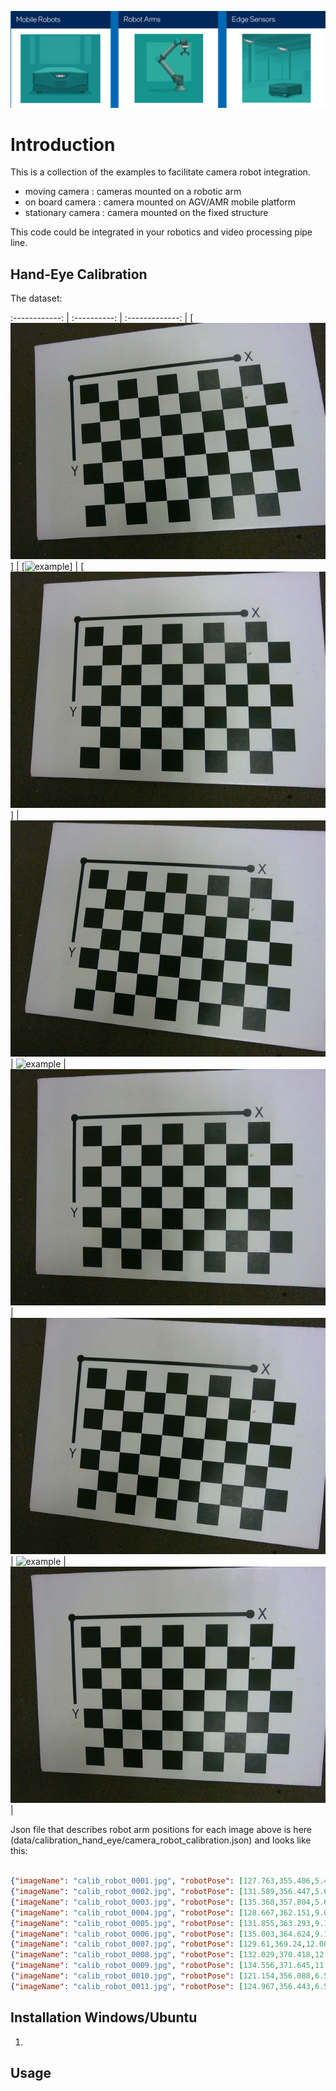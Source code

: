 ![Robots](doc/robot_types.png)


# Introduction

This is a collection of the examples to facilitate camera robot integration.

-   moving camera  : cameras mounted on a robotic arm
-   on board camera : camera mounted on AGV/AMR mobile platform
-   stationary camera  : camera mounted on the fixed structure  

This code could be integrated in your robotics and video processing pipe line.


## Hand-Eye Calibration


The dataset:

:------------: |  :----------: | :-------------:  |
[![example](data/calibration_hand_eye/calib_robot_0001.jpg)] | [![example](data/calibration_hand_eye/calib_robot_001.jpg)] | [![example](data/calibration_hand_eye/calib_robot_0002.jpg)] |
![example](data/calibration_hand_eye/calib_robot_0003.jpg) | ![example](data/calibration_hand_eye/calib_robot_004.jpg) | ![example](data/calibration_hand_eye/calib_robot_0005.jpg) |
![example](data/calibration_hand_eye/calib_robot_0006.jpg) | ![example](data/calibration_hand_eye/calib_robot_007.jpg) | ![example](data/calibration_hand_eye/calib_robot_0008.jpg) |

Json file that describes robot arm positions for each image above is here (data/calibration_hand_eye/camera_robot_calibration.json) and looks like this:

```json

{"imageName": "calib_robot_0001.jpg", "robotPose": [127.763,355.406,5.45674,-0.1392,-3.05356,-0.138536]},     
{"imageName": "calib_robot_0002.jpg", "robotPose": [131.589,356.447,5.63756,-0.005102,-3.0533,-0.133261]}, 
{"imageName": "calib_robot_0003.jpg", "robotPose": [135.368,357.804,5.62477,0.127749,-3.04725,-0.127267]}, 
{"imageName": "calib_robot_0004.jpg", "robotPose": [128.667,362.151,9.00709,-0.133892,-3.05282,-0.005054]}, 
{"imageName": "calib_robot_0005.jpg", "robotPose": [131.855,363.293,9.13366,0.000735,-3.05593,-9e-06]}, 
{"imageName": "calib_robot_0006.jpg", "robotPose": [135.003,364.624,9.10671,0.133818,-3.05301,0.005782]}, 
{"imageName": "calib_robot_0007.jpg", "robotPose": [129.61,369.24,12.0069,-0.128087,-3.04711,0.127505]}, 
{"imageName": "calib_robot_0008.jpg", "robotPose": [132.029,370.418,12.0255,0.006511,-3.05289,0.133136]}, 
{"imageName": "calib_robot_0009.jpg", "robotPose": [134.556,371.645,11.9296,0.139922,-3.05326,0.139578]}, 
{"imageName": "calib_robot_0010.jpg", "robotPose": [121.154,356.088,6.52716,0.136842,3.13027,0.136899]}, 
{"imageName": "calib_robot_0011.jpg", "robotPose": [124.967,356.443,6.52796,-0.000734,3.13673,0.13713]}, 


```

## Installation Windows/Ubuntu

1. 

## Usage



